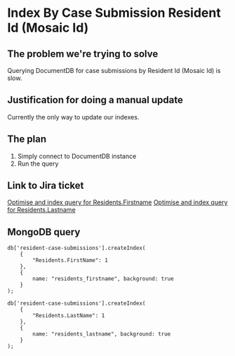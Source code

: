 # Index By Case Submission Resident Id (Mosaic Id)

## The problem we're trying to solve

Querying DocumentDB for case submissions by Resident Id (Mosaic Id) is slow.

## Justification for doing a manual update

Currently the only way to update our indexes.

## The plan

1. Simply connect to DocumentDB instance
2. Run the query

## Link to Jira ticket

[Optimise and index query for Residents.Firstname](https://hackney.atlassian.net/browse/SCT-1266)
[Optimise and index query for Residents.Lastname](https://hackney.atlassian.net/browse/SCT-1267)

## MongoDB query

```
db['resident-case-submissions'].createIndex(
    {
        "Residents.FirstName": 1
    },
    {
        name: "residents_firstname", background: true
    }
);

db['resident-case-submissions'].createIndex(
    {
        "Residents.LastName": 1
    },
    {
        name: "residents_lastname", background: true
    }
);
```
